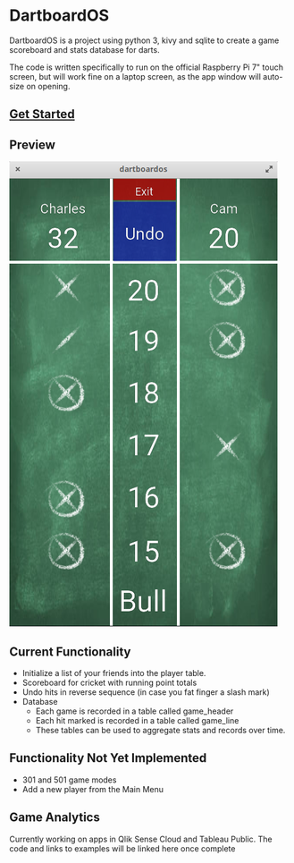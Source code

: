 # DartboardOS

DartboardOS is a project using python 3, kivy and sqlite to create a game scoreboard and stats database for darts.

The code is written specifically to run on the official Raspberry Pi 7" touch screen, but will work fine on a laptop screen, as the app window will auto-size on opening.

## [Get Started](https://github.com/cjt243/DartboardOS/blob/master/getstarted.txt)


## Preview

![](https://github.com/cjt243/DartboardOS/blob/master/assets/Preview/gamepreview.png)

## Current Functionality

* Initialize a list of your friends into the player table.
* Scoreboard for cricket with running point totals
* Undo hits in reverse sequence (in case you fat finger a slash mark)
* Database
    * Each game is recorded in a table called game_header
    * Each hit marked is recorded in a table called game_line
    * These tables can be used to aggregate stats and records over time.

## Functionality Not Yet Implemented

* 301 and 501 game modes
* Add a new player from the Main Menu

## Game Analytics

Currently working on apps in Qlik Sense Cloud and Tableau Public. The code and links to examples will be linked here once complete
